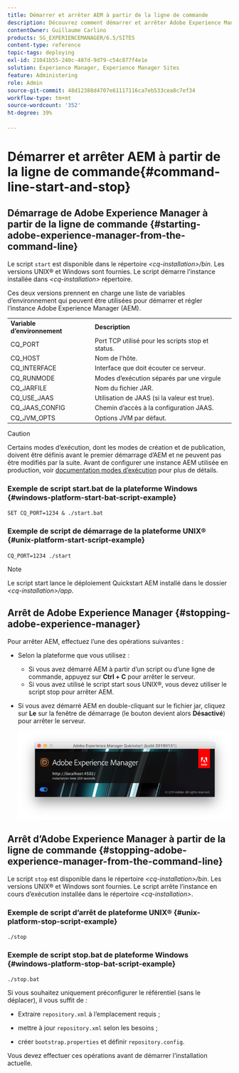 ```yaml
---
title: Démarrer et arrêter AEM à partir de la ligne de commande
description: Découvrez comment démarrer et arrêter Adobe Experience Manager à partir de la ligne de commande.
contentOwner: Guillaume Carlino
products: SG_EXPERIENCEMANAGER/6.5/SITES
content-type: reference
topic-tags: deploying
exl-id: 21041b55-240c-487d-9d79-c54c877f4e1e
solution: Experience Manager, Experience Manager Sites
feature: Administering
role: Admin
source-git-commit: 48d12388d4707e61117116ca7eb533cea8c7ef34
workflow-type: tm+mt
source-wordcount: '352'
ht-degree: 39%

---
```


# Démarrer et arrêter AEM à partir de la ligne de commande{#command-line-start-and-stop}

## Démarrage de Adobe Experience Manager à partir de la ligne de commande {#starting-adobe-experience-manager-from-the-command-line}

Le script `start` est disponible dans le répertoire *&lt;cq-installation>/bin*. Les versions UNIX® et Windows sont fournies. Le script démarre l’instance installée dans *&lt;cq-installation>* répertoire.

Ces deux versions prennent en charge une liste de variables d’environnement qui peuvent être utilisées pour démarrer et régler l’instance Adobe Experience Manager (AEM).

<table>
 <tbody>
  <tr>
   <td><strong>Variable d’environnement </strong></td>
   <td><strong>Description </strong></td>
  </tr>
  <tr>
   <td>CQ_PORT</td>
   <td>Port TCP utilisé pour les scripts stop et status.<br /> </td>
  </tr>
  <tr>
   <td>CQ_HOST</td>
   <td>Nom de l’hôte.<br /> </td>
  </tr>
  <tr>
   <td>CQ_INTERFACE</td>
   <td>Interface que doit écouter ce serveur.<br /> </td>
  </tr>
  <tr>
   <td>CQ_RUNMODE</td>
   <td>Modes d’exécution séparés par une virgule<br /> </td>
  </tr>
  <tr>
   <td>CQ_JARFILE</td>
   <td>Nom du fichier JAR.<br /> </td>
  </tr>
  <tr>
   <td>CQ_USE_JAAS</td>
   <td>Utilisation de JAAS (si la valeur est true).<br /> </td>
  </tr>
  <tr>
   <td>CQ_JAAS_CONFIG</td>
   <td>Chemin d’accès à la configuration JAAS.<br /> </td>
  </tr>
  <tr>
   <td>CQ_JVM_OPTS</td>
   <td>Options JVM par défaut.<br /> </td>
  </tr>
 </tbody>
</table>

>[!CAUTION]
>
>Certains modes d’exécution, dont les modes de création et de publication, doivent être définis avant le premier démarrage d’AEM et ne peuvent pas être modifiés par la suite. Avant de configurer une instance AEM utilisée en production, voir [documentation modes d’exécution](/help/sites-deploying/configure-runmodes.md) pour plus de détails.

### Exemple de script start.bat de la plateforme Windows {#windows-platform-start-bat-script-example}

```shell
SET CQ_PORT=1234 & ./start.bat
```

### Exemple de script de démarrage de la plateforme UNIX® {#unix-platform-start-script-example}

```shell
CQ_PORT=1234 ./start
```

>[!NOTE]
>
>Le script start lance le déploiement Quickstart AEM installé dans le dossier *&lt;cq-installation>/app*.

## Arrêt de Adobe Experience Manager {#stopping-adobe-experience-manager}

Pour arrêter AEM, effectuez l’une des opérations suivantes :

* Selon la plateforme que vous utilisez :

   * Si vous avez démarré AEM à partir d’un script ou d’une ligne de commande, appuyez sur **Ctrl + C** pour arrêter le serveur.
   * Si vous avez utilisé le script start sous UNIX®, vous devez utiliser le script stop pour arrêter AEM.

* Si vous avez démarré AEM en double-cliquant sur le fichier jar, cliquez sur **Le** sur la fenêtre de démarrage (le bouton devient alors **Désactivé**) pour arrêter le serveur.

  ![chlimage_1-63](assets/chlimage_1-63.png)

## Arrêt d’Adobe Experience Manager à partir de la ligne de commande {#stopping-adobe-experience-manager-from-the-command-line}

Le script `stop` est disponible dans le répertoire *&lt;cq-installation>/bin*. Les versions UNIX® et Windows sont fournies. Le script arrête l’instance en cours d’exécution installée dans le répertoire *&lt;cq-installation>*.

### Exemple de script d’arrêt de plateforme UNIX® {#unix-platform-stop-script-example}

```shell
./stop
```

### Exemple de script stop.bat de plateforme Windows {#windows-platform-stop-bat-script-example}

```shell
./stop.bat
```

Si vous souhaitez uniquement préconfigurer le référentiel (sans le déplacer), il vous suffit de :

* Extraire `repository.xml` à l’emplacement requis ;

* mettre à jour `repository.xml` selon les besoins ;

* créer `bootstrap.properties` et définir `repository.config`.

Vous devez effectuer ces opérations avant de démarrer l’installation actuelle.
